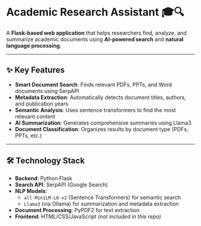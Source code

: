 # Academic Research Assistant 🎓🔍

A **Flask-based web application** that helps researchers find, analyze, and summarize academic documents using **AI-powered search** and **natural language processing**.

---

## ✨ Key Features

- **Smart Document Search**: Finds relevant PDFs, PPTs, and Word documents using SerpAPI  
- **Metadata Extraction**: Automatically detects document titles, authors, and publication years  
- **Semantic Analysis**: Uses sentence transformers to find the most relevant content  
- **AI Summarization**: Generates comprehensive summaries using Llama3  
- **Document Classification**: Organizes results by document type (PDFs, PPTs, etc.)

---

## 🛠️ Technology Stack

- **Backend**: Python Flask  
- **Search API**: SerpAPI (Google Search)  
- **NLP Models**:
  - `all-MiniLM-L6-v2` (Sentence Transformers) for semantic search  
  - `Llama3` (via Ollama) for summarization and metadata extraction  
- **Document Processing**: PyPDF2 for text extraction  
- **Frontend**: HTML/CSS/JavaScript *(not included in this repo)*

